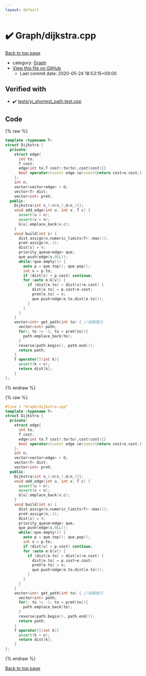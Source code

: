```yaml
---
layout: default
---
```


<!-- mathjax config similar to math.stackexchange -->
<script type="text/javascript" async
  src="https://cdnjs.cloudflare.com/ajax/libs/mathjax/2.7.5/MathJax.js?config=TeX-MML-AM_CHTML">
</script>
<script type="text/x-mathjax-config">
  MathJax.Hub.Config({
    TeX: { equationNumbers: { autoNumber: "AMS" }},
    tex2jax: {
      inlineMath: [ ['$','$'] ],
      processEscapes: true
    },
    "HTML-CSS": { matchFontHeight: false },
    displayAlign: "left",
    displayIndent: "2em"
  });
</script>

<script type="text/javascript" src="https://cdnjs.cloudflare.com/ajax/libs/jquery/3.4.1/jquery.min.js"></script>
<script src="https://cdn.jsdelivr.net/npm/jquery-balloon-js@1.1.2/jquery.balloon.min.js" integrity="sha256-ZEYs9VrgAeNuPvs15E39OsyOJaIkXEEt10fzxJ20+2I=" crossorigin="anonymous"></script>
<script type="text/javascript" src="../../assets/js/copy-button.js"></script>
<link rel="stylesheet" href="../../assets/css/copy-button.css" />


# :heavy_check_mark: Graph/dijkstra.cpp

<a href="../../index.html">Back to top page</a>

* category: <a href="../../index.html#4cdbd2bafa8193091ba09509cedf94fd">Graph</a>
* <a href="{{ site.github.repository_url }}/blob/master/Graph/dijkstra.cpp">View this file on GitHub</a>
    - Last commit date: 2020-05-24 18:53:15+09:00




## Verified with

* :heavy_check_mark: <a href="../../verify/tests/yj_shortest_path.test.cpp.html">tests/yj_shortest_path.test.cpp</a>


## Code

<a id="unbundled"></a>
{% raw %}
```cpp
template <typename T>
struct Dijkstra {
  private:
    struct edge{
      int to;
      T cost;
      edge(int to,T cost):to(to),cost(cost){}
      bool operator<(const edge &e)const{return cost>e.cost;}
    };
    int n;
    vector<vector<edge> > G;
    vector<T> dist;
    vector<int> preV;
  public:
    Dijkstra(int n_):n(n_),G(n_){};
    void add_edge(int u, int v, T c) {
      assert(u < n);
      assert(v < n);
      G[u].emplace_back(v,c);
    }
    void build(int s) {
      dist.assign(n,numeric_limits<T>::max());
      preV.assign(n,-1);
      dist[s] = 0;
      priority_queue<edge> que;
      que.push(edge(s,0LL));
      while(!que.empty()) {
        auto p = que.top(); que.pop();
        int v = p.to;
        if (dist[v] < p.cost) continue;
        for (auto e:G[v]) {
          if (dist[e.to] > dist[v]+e.cost) {
            dist[e.to] = p.cost+e.cost;
            preV[e.to] = v;
            que.push(edge(e.to,dist[e.to]));
          }
        }
      }
    }
    vector<int> get_path(int to) { //経路復元
      vector<int> path;
      for(; to != -1; to = preV[to]){
        path.emplace_back(to);
      }
      reverse(path.begin(), path.end());
      return path;
    }
    T operator[](int k){
      assert(k < n);
      return dist[k];
    }
};
```
{% endraw %}

<a id="bundled"></a>
{% raw %}
```cpp
#line 1 "Graph/dijkstra.cpp"
template <typename T>
struct Dijkstra {
  private:
    struct edge{
      int to;
      T cost;
      edge(int to,T cost):to(to),cost(cost){}
      bool operator<(const edge &e)const{return cost>e.cost;}
    };
    int n;
    vector<vector<edge> > G;
    vector<T> dist;
    vector<int> preV;
  public:
    Dijkstra(int n_):n(n_),G(n_){};
    void add_edge(int u, int v, T c) {
      assert(u < n);
      assert(v < n);
      G[u].emplace_back(v,c);
    }
    void build(int s) {
      dist.assign(n,numeric_limits<T>::max());
      preV.assign(n,-1);
      dist[s] = 0;
      priority_queue<edge> que;
      que.push(edge(s,0LL));
      while(!que.empty()) {
        auto p = que.top(); que.pop();
        int v = p.to;
        if (dist[v] < p.cost) continue;
        for (auto e:G[v]) {
          if (dist[e.to] > dist[v]+e.cost) {
            dist[e.to] = p.cost+e.cost;
            preV[e.to] = v;
            que.push(edge(e.to,dist[e.to]));
          }
        }
      }
    }
    vector<int> get_path(int to) { //経路復元
      vector<int> path;
      for(; to != -1; to = preV[to]){
        path.emplace_back(to);
      }
      reverse(path.begin(), path.end());
      return path;
    }
    T operator[](int k){
      assert(k < n);
      return dist[k];
    }
};

```
{% endraw %}

<a href="../../index.html">Back to top page</a>

